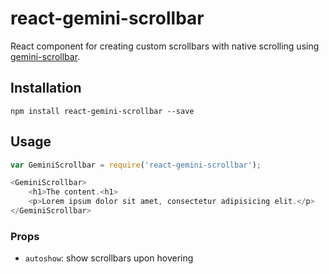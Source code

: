 # react-gemini-scrollbar

React component for creating custom scrollbars with native scrolling using [gemini-scrollbar](https://github.com/noeldelgado/gemini-scrollbar).

## Installation
```
npm install react-gemini-scrollbar --save
```

## Usage
```js
var GeminiScrollbar = require('react-gemini-scrollbar');

<GeminiScrollbar>
    <h1>The content.<h1>
    <p>Lorem ipsum dolor sit amet, consectetur adipisicing elit.</p>
</GeminiScrollbar>
```

### Props
* `autoshow`: show scrollbars upon hovering
